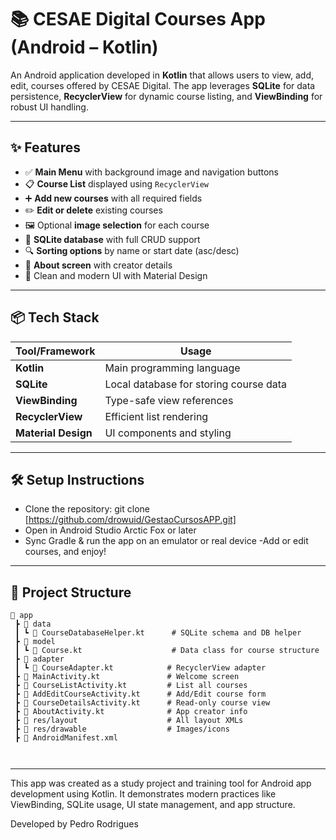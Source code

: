 # 📚 CESAE Digital Courses App (Android – Kotlin)

An Android application developed in **Kotlin** that allows users to view, add, edit, courses offered by CESAE Digital. The app leverages **SQLite** for data persistence, **RecyclerView** for dynamic course listing, and **ViewBinding** for robust UI handling.

---

## ✨ Features

- ✅ **Main Menu** with background image and navigation buttons  
- 📋 **Course List** displayed using `RecyclerView`  
- ➕ **Add new courses** with all required fields  
- ✏️ **Edit or delete** existing courses  
- 🖼️ Optional **image selection** for each course  
- 📁 **SQLite database** with full CRUD support  
- 🔍 **Sorting options** by name or start date (asc/desc)  
- 🧭 **About screen** with creator details  
- 🧼 Clean and modern UI with Material Design  

---

## 📦 Tech Stack

| Tool/Framework | Usage |
|----------------|-------|
| **Kotlin**     | Main programming language |
| **SQLite**     | Local database for storing course data |
| **ViewBinding**| Type-safe view references |
| **RecyclerView** | Efficient list rendering |
| **Material Design** | UI components and styling |


---
## 🛠️ Setup Instructions

- Clone the repository:
git clone [https://github.com/drowuid/GestaoCursosAPP.git]
- Open in Android Studio Arctic Fox or later
- Sync Gradle & run the app on an emulator or real device
-Add or edit courses, and enjoy!


---

## 🧩 Project Structure

```text
📂 app
 ┣ 📁 data
 ┃ ┗ 📄 CourseDatabaseHelper.kt      # SQLite schema and DB helper
 ┣ 📁 model
 ┃ ┗ 📄 Course.kt                    # Data class for course structure
 ┣ 📁 adapter
 ┃ ┗ 📄 CourseAdapter.kt            # RecyclerView adapter
 ┣ 📄 MainActivity.kt               # Welcome screen
 ┣ 📄 CourseListActivity.kt         # List all courses
 ┣ 📄 AddEditCourseActivity.kt      # Add/Edit course form
 ┣ 📄 CourseDetailsActivity.kt      # Read-only course view
 ┣ 📄 AboutActivity.kt              # App creator info
 ┣ 📂 res/layout                    # All layout XMLs
 ┣ 📂 res/drawable                  # Images/icons
 ┣ 📄 AndroidManifest.xml



```
---
This app was created as a study project and training tool for Android app development using Kotlin. It demonstrates modern practices like ViewBinding, SQLite usage, UI state management, and app structure.

Developed by Pedro Rodrigues
